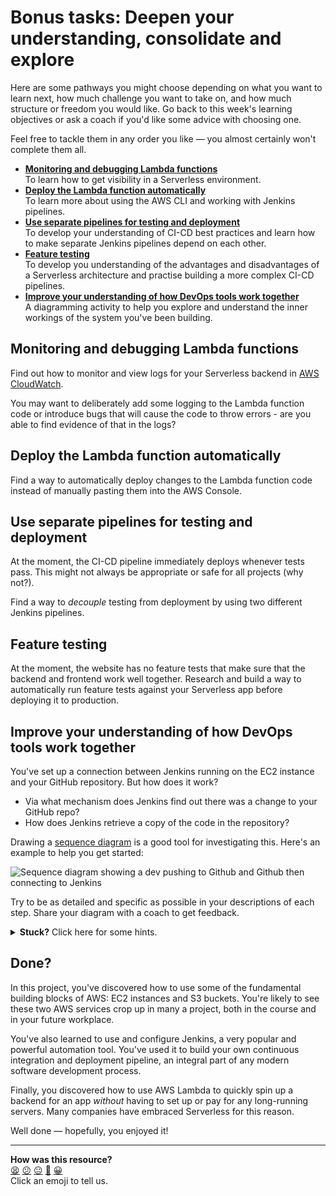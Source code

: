 # Bonus tasks: Deepen your understanding, consolidate and explore

Here are some pathways you might choose depending on what you want to learn
next, how much challenge you want to take on, and how much structure or freedom
you would like. Go back to this week's learning objectives or ask a coach if
you'd like some advice with choosing one.

Feel free to tackle them in any order you like — you almost certainly won't
complete them all.

- **[Monitoring and debugging Lambda
  functions](#monitoring-and-debugging-lambda-functions)**  
  To learn how to get visibility in a Serverless environment.
- **[Deploy the Lambda function
  automatically](#deploy-the-lambda-function-automatically)**  
  To learn more about using the AWS CLI and working with Jenkins pipelines.
- **[Use separate pipelines for testing and
  deployment](#use-separate-pipelines-for-testing-and-deployment)**  
  To develop your understanding of CI-CD best practices and learn how to make
  separate Jenkins pipelines depend on each other.
- **[Feature testing](#feature-testing)**  
  To develop you understanding of the advantages and disadvantages of a
  Serverless architecture and practise building a more complex CI-CD pipelines.
- **[Improve your understanding of how DevOps tools work
  together](#improve-your-understanding-of-how-devops-tools-work-together)**    
  A diagramming activity to help you explore and understand the inner workings
  of the system you've been building.
  

## Monitoring and debugging Lambda functions

Find out how to monitor and view logs for your Serverless backend in [AWS
CloudWatch](https://aws.amazon.com/cloudwatch/).

You may want to deliberately add some logging to the Lambda function code or
introduce bugs that will cause the code to throw errors - are you able to find
evidence of that in the logs?

## Deploy the Lambda function automatically

Find a way to automatically deploy changes to the Lambda function code instead
of manually pasting them into the AWS Console. 

## Use separate pipelines for testing and deployment

At the moment, the CI-CD pipeline immediately deploys whenever tests pass. This
might not always be appropriate or safe for all projects (why not?).

Find a way to *decouple* testing from deployment by using two different Jenkins
pipelines.

## Feature testing

At the moment, the website has no feature tests that make sure that the backend
and frontend work well together. Research and build a way to automatically run
feature tests against your Serverless app before deploying it to production.

## Improve your understanding of how DevOps tools work together

You've set up a connection between Jenkins running on the EC2 instance and your
GitHub repository. But how does it work?

- Via what mechanism does Jenkins find out there was a change to your GitHub
  repo? 
- How does Jenkins retrieve a copy of the code in the repository? 

 Drawing a [sequence diagram](https://playground.diagram.codes/d/sequence) is a
 good tool for investigating this. Here's an example to help you get started:

![Sequence diagram showing a dev pushing to Github and Github then connecting to Jenkins](assets/jenkins_github_sequence_diagram.svg "Developer flow sequence
diagram")

Try to be as detailed and specific as possible in your descriptions of each
step. Share your diagram with a coach to get feedback.

<details>
  <summary><b>Stuck?</b> Click here for some hints.</summary>
  :bulb: The documentation for the Jenkins Git Plugin as well as reading the Jenkins logs and GitHub Webhook logs will help you figure out what happens behind the scenes when you do a push. 
</details>

## Done?

In this project, you've discovered how to use some of the fundamental building
blocks of AWS: EC2 instances and S3 buckets. You're likely to see these two AWS
services crop up in many a project, both in the course and in your future
workplace.

You've also learned to use and configure Jenkins, a very popular and powerful
automation tool. You've used it to build your own continuous integration and
deployment pipeline, an integral part of any modern software development
process.

Finally, you discovered how to use AWS Lambda to quickly spin up a backend for
an app *without* having to set up or pay for any long-running servers. Many
companies have embraced Serverless for this reason.

Well done — hopefully, you enjoyed it!


<!-- BEGIN GENERATED SECTION DO NOT EDIT -->

---

**How was this resource?**  
[😫](https://airtable.com/shrUJ3t7KLMqVRFKR?prefill_Repository=makersacademy%2Fserverless-cicd&prefill_File=05_bonus.md&prefill_Sentiment=😫) [😕](https://airtable.com/shrUJ3t7KLMqVRFKR?prefill_Repository=makersacademy%2Fserverless-cicd&prefill_File=05_bonus.md&prefill_Sentiment=😕) [😐](https://airtable.com/shrUJ3t7KLMqVRFKR?prefill_Repository=makersacademy%2Fserverless-cicd&prefill_File=05_bonus.md&prefill_Sentiment=😐) [🙂](https://airtable.com/shrUJ3t7KLMqVRFKR?prefill_Repository=makersacademy%2Fserverless-cicd&prefill_File=05_bonus.md&prefill_Sentiment=🙂) [😀](https://airtable.com/shrUJ3t7KLMqVRFKR?prefill_Repository=makersacademy%2Fserverless-cicd&prefill_File=05_bonus.md&prefill_Sentiment=😀)  
Click an emoji to tell us.

<!-- END GENERATED SECTION DO NOT EDIT -->

